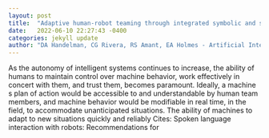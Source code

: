 ```yaml
---
layout: post
title:  "Adaptive human-robot teaming through integrated symbolic and subsymbolic artificial intelligence: preliminary results"
date:   2022-06-10 22:27:43 -0400
categories: jekyll update
author: "DA Handelman, CG Rivera, RS Amant, EA Holmes - Artificial Intelligence and , 2022"
---
```

As the autonomy of intelligent systems continues to increase, the ability of humans to maintain control over machine behavior, work effectively in concert with them, and trust them, becomes paramount. Ideally, a machine s plan of action would be accessible to and understandable by human team members, and machine behavior would be modifiable in real time, in the field, to accommodate unanticipated situations. The ability of machines to adapt to new situations quickly and reliably 
Cites: Spoken language interaction with robots: Recommendations for